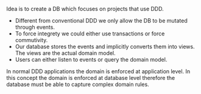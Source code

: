 Idea is to create a DB which focuses on projects that use DDD. 
- Different from conventional DDD we only allow the DB to be mutated through events.
- To force integrety we could either use transactions or force commutivity.
- Our database stores the events and implicitly converts them into views. The views are the actual domain model.
- Users can either listen to events or query the domain model.

In normal DDD applications the domain is enforced at application level. In this concept the domain is enforced at database level therefore the database must be able to capture complex domain rules.
